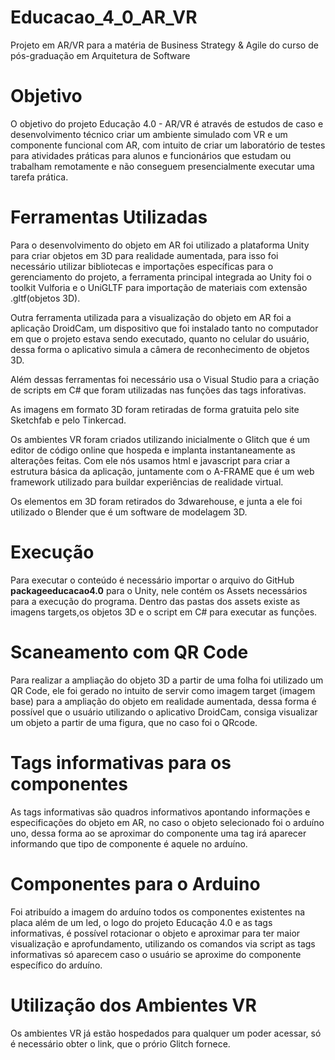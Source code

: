 # Educacao_4_0_AR_VR

Projeto em AR/VR para a matéria de Business Strategy & Agile do curso de pós-graduação em Arquitetura de Software

# Objetivo

O objetivo do projeto Educação 4.0 - AR/VR é através de estudos de caso e desenvolvimento técnico criar um ambiente simulado com VR
e um componente funcional com AR, com intuito de criar um laboratório de testes para atividades práticas para alunos e funcionários 
que estudam ou trabalham remotamente e não conseguem presencialmente executar uma tarefa prática.

# Ferramentas Utilizadas

Para o desenvolvimento do objeto em AR foi utilizado a plataforma Unity para criar objetos em 3D para realidade aumentada, para isso foi necessário
utilizar bibliotecas e importações específicas para o gerenciamento do projeto, a ferramenta principal integrada ao Unity foi o toolkit Vulforia e o
UniGLTF para importação de materiais com extensão .gltf(objetos 3D). 

Outra ferramenta utilizada para a visualização do objeto em AR foi a aplicação DroidCam, um dispositivo que foi instalado tanto no computador em
que o projeto estava sendo executado, quanto no celular do usuário, dessa forma o aplicativo simula a câmera de reconhecimento de objetos 3D. 

Além dessas ferramentas foi necessário usa o Visual Studio para a criação de scripts em C# que foram utilizadas nas funções das tags inforativas. 

As imagens em formato 3D foram retiradas de forma gratuita pelo site Sketchfab e pelo Tinkercad.

Os ambientes VR foram criados utilizando inicialmente o Glitch que é um editor de código online que hospeda e implanta instantaneamente as alterações feitas. Com ele nós usamos html e javascript para criar a estrutura básica da aplicação, juntamente com o A-FRAME que é um web framework utilizado para buildar experiências de realidade virtual.

Os elementos em 3D foram retirados do 3dwarehouse, e junta a ele foi utilizado o Blender que é um software de modelagem 3D.

# Execução

Para executar o conteúdo é necessário importar o arquivo do GitHub **packageeducacao4.0** para o Unity, nele contém os Assets necessários para a
execução do programa. Dentro das pastas dos assets existe as imagens targets,os objetos 3D e o script em C# para executar as funções.

# Scaneamento com QR Code 

Para realizar a ampliação do objeto 3D a partir de uma folha foi utilizado um QR Code, ele foi gerado no intuito de servir como
imagem target (imagem base) para a ampliação do objeto em realidade aumentada, dessa forma é possível que o usuário utilizando o aplicativo DroidCam,
consiga visualizar um objeto a partir de uma figura, que no caso foi o QRcode.

# Tags informativas para os componentes 

As tags informativas são quadros informativos apontando informações e especificações do objeto em AR, no caso o objeto selecionado foi o arduíno uno,
dessa forma ao se aproximar do componente uma tag irá aparecer informando que tipo de componente é aquele no arduíno.

# Componentes para o Arduino 

Foi atribuído a imagem do arduíno todos os componentes existentes na placa além de um led, o logo do projeto Educação 4.0 e as tags informativas,
é possível rotacionar o objeto e aproximar para ter maior visualização e aprofundamento, utilizando os comandos via script as tags informativas só
aparecem caso o usuário se aproxime do componente específico do arduíno. 

# Utilização dos Ambientes VR

Os ambientes VR já estão hospedados para qualquer um poder acessar, só é necessário obter o link, que o prório Glitch fornece.

